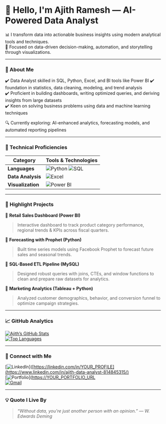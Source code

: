 # 👋 Hello, I'm Ajith Ramesh — AI-Powered Data Analyst

📊 I transform data into actionable business insights using modern analytical tools and techniques.  
🎯 Focused on data-driven decision-making, automation, and storytelling through visualizations.

---

### 💼 About Me
✔️ Data Analyst skilled in SQL, Python, Excel, and BI tools like Power BI 
✔️ foundation in statistics, data cleaning, modeling, and trend analysis  
✔️ Proficient in building dashboards, writing optimized queries, and deriving insights from large datasets  
✔️ Keen on solving business problems using data and machine learning techniques  

🔍 Currently exploring: AI-enhanced analytics, forecasting models, and automated reporting pipelines

---

### 🧰 Technical Proficiencies

| Category              | Tools & Technologies                                                                                                                                  |
|-----------------------|--------------------------------------------------------------------------------------------------------------------------------------------------------|
| **Languages**         | ![Python](https://img.shields.io/badge/Python-3776AB?style=flat&logo=python&logoColor=white) ![SQL](https://img.shields.io/badge/SQL-CC2927?style=flat&logo=Microsoft-SQL-Server&logoColor=white)  |
| **Data Analysis**     |  ![Excel](https://img.shields.io/badge/Excel-217346?style=flat&logo=microsoft-excel&logoColor=white) |
| **Visualization**     |  ![Power BI](https://img.shields.io/badge/PowerBI-F2C811?style=flat&logo=Power-BI&logoColor=black) |


---

### 🚀 Highlight Projects

📌 **Retail Sales Dashboard (Power BI)**  
> Interactive dashboard to track product category performance, regional trends & KPIs across fiscal quarters.

📌 **Forecasting with Prophet (Python)**  
> Built time series models using Facebook Prophet to forecast future sales and seasonal trends.

📌 **SQL-Based ETL Pipeline (MySQL)**  
> Designed robust queries with joins, CTEs, and window functions to clean and prepare raw datasets for analytics.

📌 **Marketing Analytics (Tableau + Python)**  
> Analyzed customer demographics, behavior, and conversion funnel to optimize campaign strategies.



---

### 📈 GitHub Analytics

[![Ajith’s GitHub Stats](https://github-readme-stats.vercel.app/api?username=YOUR_USERNAME&show_icons=true&theme=radical)](https://github.com/Ajith-data-analyst)  
[![Top Languages](https://github-readme-stats.vercel.app/api/top-langs/?username=YOUR_USERNAME&layout=compact&theme=radical)](https://github.com/Ajith-data-analyst)

---

### 🔗 Connect with Me

[![LinkedIn](https://img.shields.io/badge/LinkedIn-0A66C2?style=for-the-badge&logo=linkedin&logoColor=white)]([https://linkedin.com/in/YOUR_PROFILE](https://www.linkedin.com/in/ajith-data-analyst-814845315/)  
[![Portfolio](https://img.shields.io/badge/Portfolio-000000?style=for-the-badge&logo=firefox&logoColor=white)]([https://YOUR_PORTFOLIO_URL](https://ajith2139.github.io/portfolio.github.io/home.html)  
[![Gmail](https://img.shields.io/badge/Gmail-D14836?style=for-the-badge&logo=gmail&logoColor=white)](mailto:ajithramesh2020@gmail.com)

---

### 💡 Quote I Live By
> _“Without data, you're just another person with an opinion.” — W. Edwards Deming_

